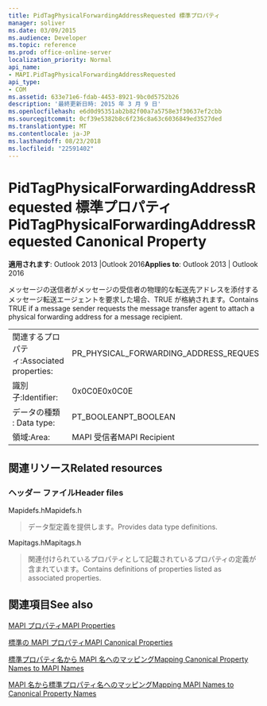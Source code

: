```yaml
---
title: PidTagPhysicalForwardingAddressRequested 標準プロパティ
manager: soliver
ms.date: 03/09/2015
ms.audience: Developer
ms.topic: reference
ms.prod: office-online-server
localization_priority: Normal
api_name:
- MAPI.PidTagPhysicalForwardingAddressRequested
api_type:
- COM
ms.assetid: 633e71e6-fdab-4453-8921-9bc0d5752b26
description: '最終更新日時: 2015 年 3 月 9 日'
ms.openlocfilehash: e6d0d95351ab2b82f00a7a5758e3f30637ef2cbb
ms.sourcegitcommit: 0cf39e5382b8c6f236c8a63c6036849ed3527ded
ms.translationtype: MT
ms.contentlocale: ja-JP
ms.lasthandoff: 08/23/2018
ms.locfileid: "22591402"
---
```

# <a name="pidtagphysicalforwardingaddressrequested-canonical-property"></a><span data-ttu-id="fbe6b-103">PidTagPhysicalForwardingAddressRequested 標準プロパティ</span><span class="sxs-lookup"><span data-stu-id="fbe6b-103">PidTagPhysicalForwardingAddressRequested Canonical Property</span></span>

  
  
<span data-ttu-id="fbe6b-104">**適用されます**: Outlook 2013 |Outlook 2016</span><span class="sxs-lookup"><span data-stu-id="fbe6b-104">**Applies to**: Outlook 2013 | Outlook 2016</span></span> 
  
<span data-ttu-id="fbe6b-105">メッセージの送信者がメッセージの受信者の物理的な転送先アドレスを添付するメッセージ転送エージェントを要求した場合、TRUE が格納されます。</span><span class="sxs-lookup"><span data-stu-id="fbe6b-105">Contains TRUE if a message sender requests the message transfer agent to attach a physical forwarding address for a message recipient.</span></span>
  
|||
|:-----|:-----|
|<span data-ttu-id="fbe6b-106">関連するプロパティ:</span><span class="sxs-lookup"><span data-stu-id="fbe6b-106">Associated properties:</span></span>  <br/> |<span data-ttu-id="fbe6b-107">PR_PHYSICAL_FORWARDING_ADDRESS_REQUESTED</span><span class="sxs-lookup"><span data-stu-id="fbe6b-107">PR_PHYSICAL_FORWARDING_ADDRESS_REQUESTED</span></span>  <br/> |
|<span data-ttu-id="fbe6b-108">識別子:</span><span class="sxs-lookup"><span data-stu-id="fbe6b-108">Identifier:</span></span>  <br/> |<span data-ttu-id="fbe6b-109">0x0C0E</span><span class="sxs-lookup"><span data-stu-id="fbe6b-109">0x0C0E</span></span>  <br/> |
|<span data-ttu-id="fbe6b-110">データの種類 : </span><span class="sxs-lookup"><span data-stu-id="fbe6b-110">Data type:</span></span>  <br/> |<span data-ttu-id="fbe6b-111">PT_BOOLEAN</span><span class="sxs-lookup"><span data-stu-id="fbe6b-111">PT_BOOLEAN</span></span>  <br/> |
|<span data-ttu-id="fbe6b-112">領域:</span><span class="sxs-lookup"><span data-stu-id="fbe6b-112">Area:</span></span>  <br/> |<span data-ttu-id="fbe6b-113">MAPI 受信者</span><span class="sxs-lookup"><span data-stu-id="fbe6b-113">MAPI Recipient</span></span>  <br/> |
   
## <a name="related-resources"></a><span data-ttu-id="fbe6b-114">関連リソース</span><span class="sxs-lookup"><span data-stu-id="fbe6b-114">Related resources</span></span>

### <a name="header-files"></a><span data-ttu-id="fbe6b-115">ヘッダー ファイル</span><span class="sxs-lookup"><span data-stu-id="fbe6b-115">Header files</span></span>

<span data-ttu-id="fbe6b-116">Mapidefs.h</span><span class="sxs-lookup"><span data-stu-id="fbe6b-116">Mapidefs.h</span></span>
  
> <span data-ttu-id="fbe6b-117">データ型定義を提供します。</span><span class="sxs-lookup"><span data-stu-id="fbe6b-117">Provides data type definitions.</span></span>
    
<span data-ttu-id="fbe6b-118">Mapitags.h</span><span class="sxs-lookup"><span data-stu-id="fbe6b-118">Mapitags.h</span></span>
  
> <span data-ttu-id="fbe6b-119">関連付けられているプロパティとして記載されているプロパティの定義が含まれています。</span><span class="sxs-lookup"><span data-stu-id="fbe6b-119">Contains definitions of properties listed as associated properties.</span></span>
    
## <a name="see-also"></a><span data-ttu-id="fbe6b-120">関連項目</span><span class="sxs-lookup"><span data-stu-id="fbe6b-120">See also</span></span>



[<span data-ttu-id="fbe6b-121">MAPI プロパティ</span><span class="sxs-lookup"><span data-stu-id="fbe6b-121">MAPI Properties</span></span>](mapi-properties.md)
  
[<span data-ttu-id="fbe6b-122">標準の MAPI プロパティ</span><span class="sxs-lookup"><span data-stu-id="fbe6b-122">MAPI Canonical Properties</span></span>](mapi-canonical-properties.md)
  
[<span data-ttu-id="fbe6b-123">標準プロパティ名から MAPI 名へのマッピング</span><span class="sxs-lookup"><span data-stu-id="fbe6b-123">Mapping Canonical Property Names to MAPI Names</span></span>](mapping-canonical-property-names-to-mapi-names.md)
  
[<span data-ttu-id="fbe6b-124">MAPI 名から標準プロパティ名へのマッピング</span><span class="sxs-lookup"><span data-stu-id="fbe6b-124">Mapping MAPI Names to Canonical Property Names</span></span>](mapping-mapi-names-to-canonical-property-names.md)

